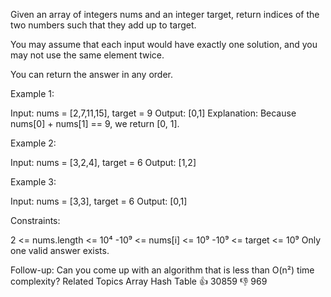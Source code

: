 Given an array of integers nums and an integer target, return indices of the 
two numbers such that they add up to target. 

 You may assume that each input would have exactly one solution, and you may 
not use the same element twice. 

 You can return the answer in any order. 

 
 Example 1: 

 
Input: nums = [2,7,11,15], target = 9
Output: [0,1]
Explanation: Because nums[0] + nums[1] == 9, we return [0, 1].
 

 Example 2: 

 
Input: nums = [3,2,4], target = 6
Output: [1,2]
 

 Example 3: 

 
Input: nums = [3,3], target = 6
Output: [0,1]
 

 
 Constraints: 

 
 2 <= nums.length <= 10⁴ 
 -10⁹ <= nums[i] <= 10⁹ 
 -10⁹ <= target <= 10⁹ 
 Only one valid answer exists. 
 

 
Follow-up: Can you come up with an algorithm that is less than O(n²) time 
complexity? Related Topics Array Hash Table 👍 30859 👎 969
